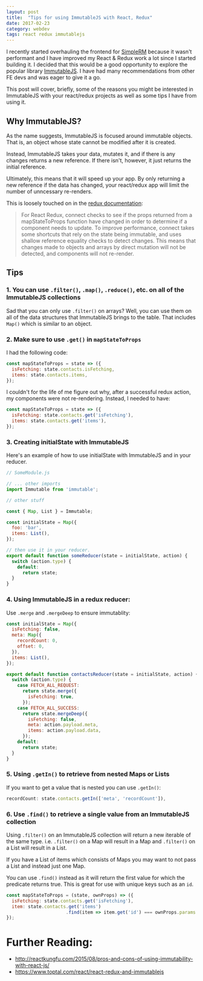 ```yaml
---
layout: post
title:  "Tips for using ImmutableJS with React, Redux"
date: 2017-02-23
category: webdev
tags: react redux immutablejs
---
```


I recently started overhauling the frontend for [SimpleRM](http://simplerm.co) because it wasn't performant and I have improved my React & Redux work a lot since I started building it. I decided that this would be a good opportunity to explore the popular library [ImmutableJS](link). I have had many recommendations from other FE devs and was eager to give it a go.

This post will cover, briefly, some of the reasons you might be interested in ImmutableJS with your react/redux projects as well as some tips I have from using it.

## Why ImmutableJS?

As the name suggests, ImmutableJS is focused around immutable objects. That is, an object whose state cannot be modified after it is created.

Instead, ImmutableJS takes your data, mutates it, and if there is any changes returns a new reference. If there isn't, however, it just returns the initial reference. 

Ultimately, this means that it will speed up your app. By only returning a new reference if the data has changed, your react/redux app will limit the number of unncessary re-renders. 

This is loosely touched on in the [redux documentation](http://redux.js.org/docs/recipes/reducers/PrerequisiteConcepts.html#prerequisite-reducer-concepts):

> For React Redux, connect checks to see if the props returned from a mapStateToProps function have changed in order to determine if a component needs to update. To improve performance, connect takes some shortcuts that rely on the state being immutable, and uses shallow reference equality checks to detect changes. This means that changes made to objects and arrays by direct mutation will not be detected, and components will not re-render.

## Tips

### 1. You can use `.filter()`, `.map()`, `.reduce()`, etc. on all of the ImmutableJS collections
Sad that you can only use `.filter()` on arrays? Well, you can use them on all of the data structures that ImmutableJS brings to the table. That includes `Map()` which is similar to an object.

### 2. Make sure to use `.get()` in `mapStateToProps`
I had the following code:

```javascript
const mapStateToProps = state => ({
  isFetching: state.contacts.isFetching,
  items: state.contacts.items,
});
```

I couldn't for the life of me figure out why, after a successful redux action, my components were not re-rendering. Instead, I needed to have:

```javascript
const mapStateToProps = state => ({
  isFetching: state.contacts.get('isFetching'),
  items: state.contacts.get('items'),
});
```

### 3. Creating initialState with ImmutableJS
Here's an example of how to use initialState with ImmutableJS and in your reducer.

```javascript
// SomeModule.js

// ... other imports
import Immutable from 'immutable';

// other stuff

const { Map, List } = Immutable;

const initialState = Map({
  foo: 'bar',
  items: List(),
});

// then use it in your reducer.
export default function someReducer(state = initialState, action) {
  switch (action.type) {
    default:
      return state;
  }
}

```

### 4. Using ImmutableJS in a redux reducer:
Use `.merge` and `.mergeDeep` to ensure immutablity:

```javascript
const initialState = Map({
  isFetching: false,
  meta: Map({
    recordCount: 0,
    offset: 0,
  }),
  items: List(),
});

export default function contactsReducer(state = initialState, action) {
  switch (action.type) {
    case FETCH_ALL_REQUEST:
      return state.merge({
        isFetching: true,
      });
    case FETCH_ALL_SUCCESS:
      return state.mergeDeep({
        isFetching: false,
        meta: action.payload.meta,
        items: action.payload.data,
      });
    default:
      return state;
  }
}
```

### 5. Using `.getIn()` to retrieve from nested Maps or Lists
If you want to get a value that is nested you can use `.getIn()`:

```javascript
recordCount: state.contacts.getIn(['meta', 'recordCount']),
```

### 6. Use `.find()` to retrieve a single value from an ImmutableJS collection
Using `.filter()` on an ImmutableJS collection will return a new iterable of the same type. i.e. `.filter()` on a Map will result in a Map and `.filter()` on a List will result in a List.

If you have a List of items which consists of Maps you may want to not pass a List and instead just one Map.

You can use `.find()` instead as it will return the first value for which the predicate returns true. This is great for use with unique keys such as an `id`.

```javascript
const mapStateToProps = (state, ownProps) => ({
  isFetching: state.contacts.get('isFetching'),
  item: state.contacts.get('items')
                      .find(item => item.get('id') === ownProps.params.id),
});
```

# Further Reading:
* http://reactkungfu.com/2015/08/pros-and-cons-of-using-immutability-with-react-js/
* https://www.toptal.com/react/react-redux-and-immutablejs